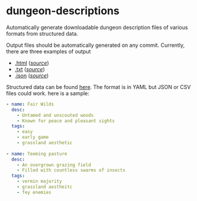 # dungeon-descriptions
Automatically generate downloadable dungeon description files of various formats from structured data.

Output files should be automatically generated on any commit. Currently, there are three examples of output
* [.html](https://yggilabs.github.io/dungeon-descriptions/index.html) (*[source](https://github.com/yggilabs/dungeon-descriptions/edit/master/index.md)*)
* [.txt](https://yggilabs.github.io/dungeon-descriptions/index.txt) (*[source](https://github.com/yggilabs/dungeon-descriptions/edit/master/index.txt)*)
* [.json](https://yggilabs.github.io/dungeon-descriptions/index.json) (*[source](https://github.com/yggilabs/dungeon-descriptions/edit/master/index.json)*)

Structured data can be found [here](https://github.com/yggilabs/dungeon-descriptions/blob/master/_data/dungeons.yml). The format is in YAML but JSON or CSV files could work. here is a sample:

```yaml
- name: Fair Wilds
  desc: 
    - Untamed and unscouted woods
    - Known for peace and pleasant sights
  tags:
    - easy
    - early game
    - grassland aesthetic
    
- name: Teeming pasture
  desc: 
    - An overgrown grazing field
    - Filled with countless swarms of insects
  tags:
    - vermin majority
    - grassland aestheitc
    - fey enemies
```

